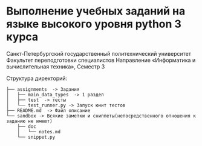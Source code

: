 Выполнение учебных заданий на языке высокого уровня python 3 курса
=====

Санкт-Петербургский государственный политехнический университет
Факультет переподготовки специалистов
Направление «Информатика и вычислительная техника», Семестр 3

Структура директорий:

    ├── assignments  -> Задания
    │   ├── main_data_types  -> 1 раздел
    │   ├── test  -> тесты
    │   └── test_runner.py -> Запуск юнит тестов
    ├── README.md  -> Файл описание
    └── sandbox -> Всякие заметки и сниппеты(непосредственного отношения к заданию не имеют)
        ├── doc
        │   └── notes.md
        └── snippet.py

